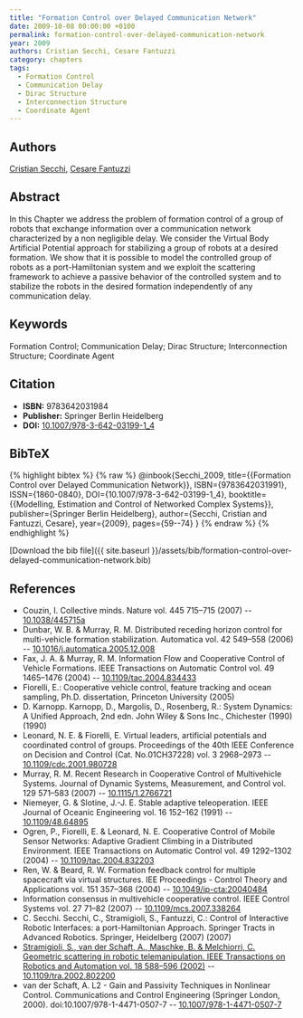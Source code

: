 ```yaml
---
title: "Formation Control over Delayed Communication Network"
date: 2009-10-08 00:00:00 +0100
permalink: formation-control-over-delayed-communication-network
year: 2009
authors: Cristian Secchi, Cesare Fantuzzi
category: chapters
tags:
  - Formation Control
  - Communication Delay
  - Dirac Structure
  - Interconnection Structure
  - Coordinate Agent
---
```

 
## Authors
[Cristian Secchi](authors/cristian-secchi), [Cesare Fantuzzi](authors/cesare-fantuzzi)
 
## Abstract
In this Chapter we address the problem of formation control of a group of robots that exchange information over a communication network characterized by a non negligible delay. We consider the Virtual Body Artificial Potential approach for stabilizing a group of robots at a desired formation. We show that it is possible to model the controlled group of robots as a port-Hamiltonian system and we exploit the scattering framework to achieve a passive behavior of the controlled system and to stabilize the robots in the desired formation independently of any communication delay.
 
## Keywords
Formation Control; Communication Delay; Dirac Structure; Interconnection Structure; Coordinate Agent
 
## Citation
- **ISBN:** 9783642031984
- **Publisher:** Springer Berlin Heidelberg
- **DOI:** [10.1007/978-3-642-03199-1_4](https://doi.org/10.1007/978-3-642-03199-1_4)
 
## BibTeX
{% highlight bibtex %}
{% raw %}
@inbook{Secchi_2009,
  title={{Formation Control over Delayed Communication Network}},
  ISBN={9783642031991},
  ISSN={1860-0840},
  DOI={10.1007/978-3-642-03199-1_4},
  booktitle={{Modelling, Estimation and Control of Networked Complex Systems}},
  publisher={Springer Berlin Heidelberg},
  author={Secchi, Cristian and Fantuzzi, Cesare},
  year={2009},
  pages={59--74}
}
{% endraw %}
{% endhighlight %}
 
[Download the bib file]({{ site.baseurl }}/assets/bib/formation-control-over-delayed-communication-network.bib)
 
## References
- Couzin, I. Collective minds. Nature vol. 445 715–715 (2007) -- [10.1038/445715a](https://doi.org/10.1038/445715a)
- Dunbar, W. B. & Murray, R. M. Distributed receding horizon control for multi-vehicle formation stabilization. Automatica vol. 42 549–558 (2006) -- [10.1016/j.automatica.2005.12.008](https://doi.org/10.1016/j.automatica.2005.12.008)
- Fax, J. A. & Murray, R. M. Information Flow and Cooperative Control of Vehicle Formations. IEEE Transactions on Automatic Control vol. 49 1465–1476 (2004) -- [10.1109/tac.2004.834433](https://doi.org/10.1109/tac.2004.834433)
- Fiorelli, E.: Cooperative vehicle control, feature tracking and ocean sampling, Ph.D. dissertation, Princeton University (2005)
- D. Karnopp. Karnopp, D., Margolis, D., Rosenberg, R.: System Dynamics: A Unified Approach, 2nd edn. John Wiley & Sons Inc., Chichester (1990) (1990)
- Leonard, N. E. & Fiorelli, E. Virtual leaders, artificial potentials and coordinated control of groups. Proceedings of the 40th IEEE Conference on Decision and Control (Cat. No.01CH37228) vol. 3 2968–2973 -- [10.1109/cdc.2001.980728](https://doi.org/10.1109/cdc.2001.980728)
- Murray, R. M. Recent Research in Cooperative Control of Multivehicle Systems. Journal of Dynamic Systems, Measurement, and Control vol. 129 571–583 (2007) -- [10.1115/1.2766721](https://doi.org/10.1115/1.2766721)
- Niemeyer, G. & Slotine, J.-J. E. Stable adaptive teleoperation. IEEE Journal of Oceanic Engineering vol. 16 152–162 (1991) -- [10.1109/48.64895](https://doi.org/10.1109/48.64895)
- Ogren, P., Fiorelli, E. & Leonard, N. E. Cooperative Control of Mobile Sensor Networks: Adaptive Gradient Climbing in a Distributed Environment. IEEE Transactions on Automatic Control vol. 49 1292–1302 (2004) -- [10.1109/tac.2004.832203](https://doi.org/10.1109/tac.2004.832203)
- Ren, W. & Beard, R. W. Formation feedback control for multiple spacecraft via virtual structures. IEE Proceedings - Control Theory and Applications vol. 151 357–368 (2004) -- [10.1049/ip-cta:20040484](https://doi.org/10.1049/ip-cta:20040484)
- Information consensus in multivehicle cooperative control. IEEE Control Systems vol. 27 71–82 (2007) -- [10.1109/mcs.2007.338264](https://doi.org/10.1109/mcs.2007.338264)
- C. Secchi. Secchi, C., Stramigioli, S., Fantuzzi, C.: Control of Interactive Robotic Interfaces: a port-Hamiltonian Approach. Springer Tracts in Advanced Robotics. Springer, Heidelberg (2007) (2007)
- [Stramigioli, S., van der Schaft, A., Maschke, B. & Melchiorri, C. Geometric scattering in robotic telemanipulation. IEEE Transactions on Robotics and Automation vol. 18 588–596 (2002)](geometric-scattering-in-robotic-telemanipulation) -- [10.1109/tra.2002.802200](https://doi.org/10.1109/tra.2002.802200)
- van der Schaft, A. L2 - Gain and Passivity Techniques in Nonlinear Control. Communications and Control Engineering (Springer London, 2000). doi:10.1007/978-1-4471-0507-7 -- [10.1007/978-1-4471-0507-7](https://doi.org/10.1007/978-1-4471-0507-7)

